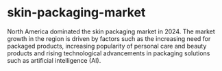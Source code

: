 # skin-packaging-market
North America dominated the skin packaging market in 2024. The market growth in the region is driven by factors such as the increasing need for packaged products, increasing popularity of personal care and beauty products and rising technological advancements in packaging solutions such as artificial intelligence (AI).
